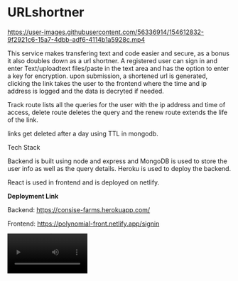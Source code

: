 # URLshortner


https://user-images.githubusercontent.com/56336914/154612832-9f2921c6-15a7-4dbb-adf6-4114b1a5928c.mp4

This service makes transfering text and code easier and secure, as a bonus it also doubles down as a url shortner.
A registered user can sign in and enter Text/uploadtext files/paste in the text area and has the option to enter a key for encryption.
upon submission, a shortened url is generated, clicking the link takes the user to the frontend where the time and ip address is logged and the data is decryted if needed.

Track route lists all the queries for the user with the ip address and time of access,
delete route deletes the query and the renew route extends the life of the link.

links get deleted after a day using TTL in mongodb.

Tech Stack

Backend is built using node and express and MongoDB is used to store the user info as well as the query details. Heroku is used to deploy the backend.

React is used in frontend and is deployed on netlify.

<b>Deployment Link </b>

Backend: https://consise-farms.herokuapp.com/


Frontend: https://polynomial-front.netlify.app/signin

<video src='https://github.com/Codemonk-adi/urlshortner/blob/master/Polynomial-Demo.mp4' width=180/>

![Demo Video](https://github.com/Codemonk-adi/urlshortner/blob/master/Polynomial-Demo.mp4)
![Home Page](https://github.com/Codemonk-adi/urlshortner/blob/master/Home-page.png)
![Signup](https://github.com/Codemonk-adi/urlshortner/blob/master/signup-page.png)

  

